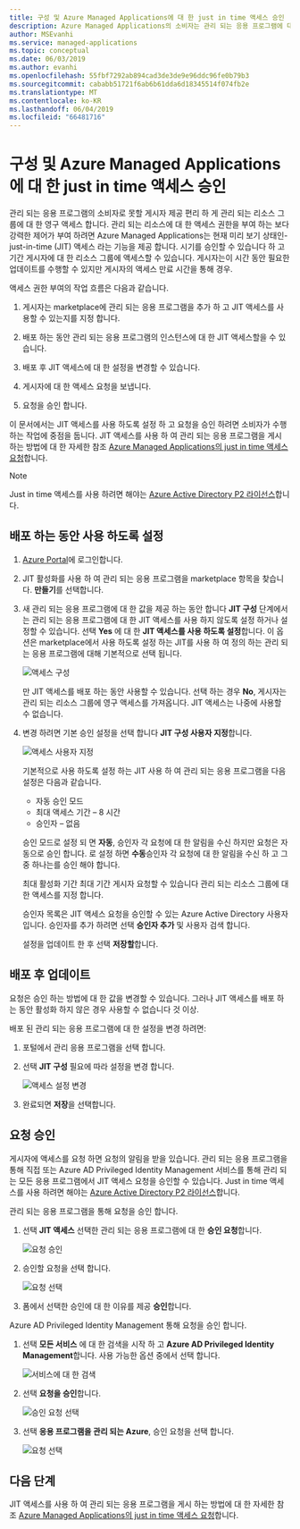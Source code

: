 ```yaml
---
title: 구성 및 Azure Managed Applications에 대 한 just in time 액세스 승인
description: Azure Managed Applications의 소비자는 관리 되는 응용 프로그램에 대 한-just-in-time 액세스에 대 한 요청을 승인 하는 방법을 설명 합니다.
author: MSEvanhi
ms.service: managed-applications
ms.topic: conceptual
ms.date: 06/03/2019
ms.author: evanhi
ms.openlocfilehash: 55fbf7292ab894cad3de3de9e96ddc96fe0b79b3
ms.sourcegitcommit: cababb51721f6ab6b61dda6d18345514f074fb2e
ms.translationtype: MT
ms.contentlocale: ko-KR
ms.lasthandoff: 06/04/2019
ms.locfileid: "66481716"
---
```

# <a name="configure-and-approve-just-in-time-access-for-azure-managed-applications"></a>구성 및 Azure Managed Applications에 대 한 just in time 액세스 승인

관리 되는 응용 프로그램의 소비자로 못할 게시자 제공 편리 하 게 관리 되는 리소스 그룹에 대 한 영구 액세스 합니다. 관리 되는 리소스에 대 한 액세스 권한을 부여 하는 보다 강력한 제어가 부여 하려면 Azure Managed Applications는 현재 미리 보기 상태인-just-in-time (JIT) 액세스 라는 기능을 제공 합니다. 시기를 승인할 수 있습니다 하 고 기간 게시자에 대 한 리소스 그룹에 액세스할 수 있습니다. 게시자는이 시간 동안 필요한 업데이트를 수행할 수 있지만 게시자의 액세스 만료 시간을 통해 경우.

액세스 권한 부여의 작업 흐름은 다음과 같습니다.

1. 게시자는 marketplace에 관리 되는 응용 프로그램을 추가 하 고 JIT 액세스를 사용할 수 있는지를 지정 합니다.

1. 배포 하는 동안 관리 되는 응용 프로그램의 인스턴스에 대 한 JIT 액세스할을 수 있습니다.

1. 배포 후 JIT 액세스에 대 한 설정을 변경할 수 있습니다.

1. 게시자에 대 한 액세스 요청을 보냅니다.

1. 요청을 승인 합니다.

이 문서에서는 JIT 액세스를 사용 하도록 설정 하 고 요청을 승인 하려면 소비자가 수행 하는 작업에 중점을 둡니다. JIT 액세스를 사용 하 여 관리 되는 응용 프로그램을 게시 하는 방법에 대 한 자세한 참조 [Azure Managed Applications의 just in time 액세스 요청](request-just-in-time-access.md)합니다.

> [!NOTE]
> Just in time 액세스를 사용 하려면 해야는 [Azure Active Directory P2 라이선스](../active-directory/privileged-identity-management/subscription-requirements.md)합니다.

## <a name="enable-during-deployment"></a>배포 하는 동안 사용 하도록 설정

1. [Azure Portal](https://portal.azure.com)에 로그인합니다.

1. JIT 활성화를 사용 하 여 관리 되는 응용 프로그램을 marketplace 항목을 찾습니다. **만들기**를 선택합니다.

1. 새 관리 되는 응용 프로그램에 대 한 값을 제공 하는 동안 합니다 **JIT 구성** 단계에서는 관리 되는 응용 프로그램에 대 한 JIT 액세스를 사용 하지 않도록 설정 하거나 설정할 수 있습니다. 선택 **Yes** 에 대 한 **JIT 액세스를 사용 하도록 설정**합니다. 이 옵션은 marketplace에서 사용 하도록 설정 하는 JIT를 사용 하 여 정의 하는 관리 되는 응용 프로그램에 대해 기본적으로 선택 됩니다.

   ![액세스 구성](./media/approve-just-in-time-access/configure-jit-access.png)

   만 JIT 액세스를 배포 하는 동안 사용할 수 있습니다. 선택 하는 경우 **No**, 게시자는 관리 되는 리소스 그룹에 영구 액세스를 가져옵니다. JIT 액세스는 나중에 사용할 수 없습니다.

1. 변경 하려면 기본 승인 설정을 선택 합니다 **JIT 구성 사용자 지정**합니다.

   ![액세스 사용자 지정](./media/approve-just-in-time-access/customize-jit-access.png)

   기본적으로 사용 하도록 설정 하는 JIT 사용 하 여 관리 되는 응용 프로그램을 다음 설정은 다음과 같습니다.

   * 자동 승인 모드
   * 최대 액세스 기간 – 8 시간
   * 승인자 – 없음

   승인 모드로 설정 되 면 **자동**, 승인자 각 요청에 대 한 알림을 수신 하지만 요청은 자동으로 승인 합니다. 로 설정 하면 **수동**승인자 각 요청에 대 한 알림을 수신 하 고 그 중 하나는를 승인 해야 합니다.

   최대 활성화 기간 최대 기간 게시자 요청할 수 있습니다 관리 되는 리소스 그룹에 대 한 액세스를 지정 합니다.

   승인자 목록은 JIT 액세스 요청을 승인할 수 있는 Azure Active Directory 사용자입니다. 승인자를 추가 하려면 선택 **승인자 추가** 및 사용자 검색 합니다.

   설정을 업데이트 한 후 선택 **저장할**합니다.

## <a name="update-after-deployment"></a>배포 후 업데이트

요청은 승인 하는 방법에 대 한 값을 변경할 수 있습니다. 그러나 JIT 액세스를 배포 하는 동안 활성화 하지 않은 경우 사용할 수 없습니다 것 이상.

배포 된 관리 되는 응용 프로그램에 대 한 설정을 변경 하려면:

1. 포털에서 관리 응용 프로그램을 선택 합니다.

1. 선택 **JIT 구성** 필요에 따라 설정을 변경 합니다.

   ![액세스 설정 변경](./media/approve-just-in-time-access/change-settings.png)

1. 완료되면 **저장**을 선택합니다.

## <a name="approve-requests"></a>요청 승인

게시자에 액세스를 요청 하면 요청의 알림을 받을 있습니다. 관리 되는 응용 프로그램을 통해 직접 또는 Azure AD Privileged Identity Management 서비스를 통해 관리 되는 모든 응용 프로그램에서 JIT 액세스 요청을 승인할 수 있습니다. Just in time 액세스를 사용 하려면 해야는 [Azure Active Directory P2 라이선스](../active-directory/privileged-identity-management/subscription-requirements.md)합니다.

관리 되는 응용 프로그램을 통해 요청을 승인 합니다.

1. 선택 **JIT 액세스** 선택한 관리 되는 응용 프로그램에 대 한 **승인 요청**합니다.

   ![요청 승인](./media/approve-just-in-time-access/approve-requests.png)
 
1. 승인할 요청을 선택 합니다.

   ![요청 선택](./media/approve-just-in-time-access/select-request.png)

1. 폼에서 선택한 승인에 대 한 이유를 제공 **승인**합니다.

Azure AD Privileged Identity Management 통해 요청을 승인 합니다.

1. 선택 **모든 서비스** 에 대 한 검색을 시작 하 고 **Azure AD Privileged Identity Management**합니다. 사용 가능한 옵션 중에서 선택 합니다.

   ![서비스에 대 한 검색](./media/approve-just-in-time-access/search.png)

1. 선택 **요청을 승인**합니다.

   ![승인 요청 선택](./media/approve-just-in-time-access/select-approve-requests.png)

1. 선택 **응용 프로그램을 관리 되는 Azure**, 승인 요청을 선택 합니다.

   ![요청 선택](./media/approve-just-in-time-access/view-requests.png)

## <a name="next-steps"></a>다음 단계

JIT 액세스를 사용 하 여 관리 되는 응용 프로그램을 게시 하는 방법에 대 한 자세한 참조 [Azure Managed Applications의 just in time 액세스 요청](request-just-in-time-access.md)합니다.
